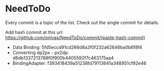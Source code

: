# NeedToDo

Every commit is a topic of the list. 
Check out the single commit for details.

Add hash commit at this url: https://github.com/onivas/NeedToDo/commit/(paste-hash-commit)

- Data Binding: 5fd5eccd91cd266d8a2f0f232a62646ba0b6f8f4
- Converting dp2px - px2dp: d6db1337213788f0f900b4405592f7c463175aa4
- BindingAdapter: f393418439a51238fd79113641a348951cf92e46
